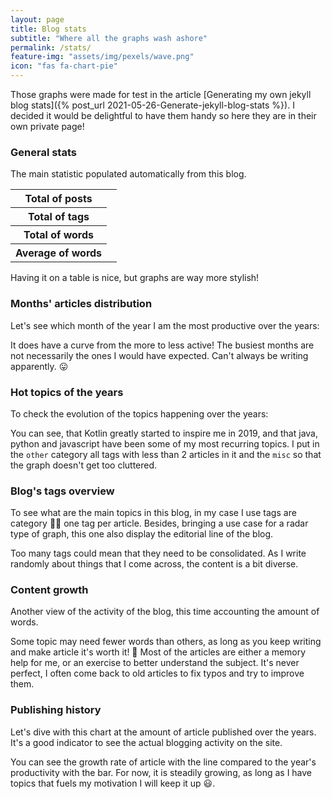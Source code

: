```yaml
---
layout: page
title: Blog stats
subtitle: "Where all the graphs wash ashore"
permalink: /stats/
feature-img: "assets/img/pexels/wave.png"
icon: "fas fa-chart-pie"
---
```




<div><blockquote id="error-chart" style="display: none"></blockquote></div>

Those graphs were made for test in the article [Generating my own jekyll blog stats]({% post_url 2021-05-26-Generate-jekyll-blog-stats %}).
I decided it would be delightful to have them handy so here they are in their own private page!

### General stats

The main statistic populated automatically from this blog. 

<table class="center">
  <tr>
    <th>Total of posts</th>
    <td id="TotalPosts"></td>
  </tr>
  <tr>
    <th>Total of tags</th>
    <td id="TotalTags"></td>
  </tr>
  <tr>
    <th>Total of words</th>
    <td id="TotalWords"></td>
  </tr>
  <tr>
    <th>Average of words</th>
    <td id="AvgWords"></td>
  </tr>
</table>

Having it on a table is nice, but graphs are way more stylish!

### Months' articles distribution

Let's see which month of the year I am the most productive over the years:

<canvas id='stacked-bar-date-js' class='chart'></canvas>

It does have a curve from the more to less active! The busiest months are not necessarily the ones I would have expected.
Can't always be writing apparently. 😛

### Hot topics of the years

To check the evolution of the topics happening over the years:

<canvas id='stacked-bar-js' class='chart'></canvas>

You can see, that Kotlin greatly started to inspire me in 2019, and that java, python and javascript have been some of my most recurring topics.
I put in the `other` category all tags with less than 2 articles in it and the `misc` so that the graph doesn't get too cluttered.

### Blog's tags overview

To see what are the main topics in this blog, in my case I use tags are category 🤷‍♀️ one tag per article.
Besides, bringing a use case for a radar type of graph, this one also display the editorial line of the blog.

<canvas id='radar-js' class='chart'></canvas>
<!-- <canvas id='pie-js' class='chart'></canvas> -->

Too many tags could mean that they need to be consolidated.
As I write randomly about things that I come across, the content is a bit diverse.

### Content growth

Another view of the activity of the blog, this time accounting the amount of words.

<canvas id='bubble-js' class='chart'></canvas>

Some topic may need fewer words than others, as long as you keep writing and make article it's worth it! 📝
Most of the articles are either a memory help for me, or an exercise to better understand the subject.
It's never perfect, I often come back to old articles to fix typos and try to improve them.

### Publishing history

Let's dive with this chart at the amount of article published over the years.
It's a good indicator to see the actual blogging activity on the site.

<canvas id='mixed-js' class='chart'></canvas>

You can see the growth rate of article with the line compared to the year's productivity with the bar.
For now, it is steadily growing, as long as I have topics that fuels my motivation I will keep it up 😃.


<script src="https://cdn.jsdelivr.net/npm/chart.js@3.2.1/dist/chart.min.js" integrity="sha256-uVEHWRIr846/vAdLJeybWxjPNStREzOlqLMXjW/Saeo=" crossorigin="anonymous"></script>
<script src="{{ 'assets/js/stats.js' | relative_url }}"></script>

